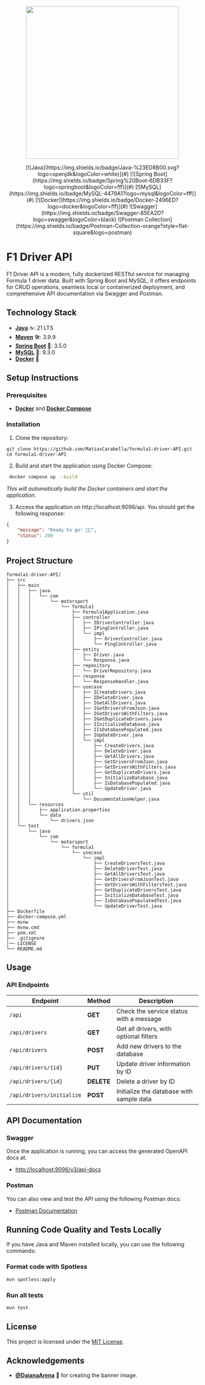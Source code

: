 <p align="center"><a href="https://spring.io/" target="_blank"><img src="https://i.imgur.com/ctXVIWc.jpg" width="400"></a></p>
<div align="center">
[![Java](https://img.shields.io/badge/Java-%23ED8B00.svg?logo=openjdk&logoColor=white)](#) [![Spring Boot](https://img.shields.io/badge/Spring%20Boot-6DB33F?logo=springboot&logoColor=fff)](#) [![MySQL](https://img.shields.io/badge/MySQL-4479A1?logo=mysql&logoColor=fff)](#) [![Docker](https://img.shields.io/badge/Docker-2496ED?logo=docker&logoColor=fff)](#) ![Swagger](https://img.shields.io/badge/Swagger-85EA2D?logo=swagger&logoColor=black) ![Postman Collection](https://img.shields.io/badge/Postman-Collection-orange?style=flat-square&logo=postman)
</div>

# F1 Driver API

F1 Driver API is a modern, fully dockerized RESTful service for managing Formula 1 driver data. Built with Spring Boot and MySQL, it offers endpoints for CRUD operations, seamless local or containerized deployment, and comprehensive API documentation via Swagger and Postman.



## Technology Stack

- [**Java**](https://www.java.com/en/) ☕: 21 LTS
- [**Maven**](https://maven.apache.org/) 🛠️: 3.9.9
- [**Spring Boot**](https://spring.io/projects/spring-boot) 🍃: 3.5.0
- [**MySQL**](https://www.mysql.com/) 🐬: 9.3.0
- [**Docker**](https://www.docker.com/) 🐳

## Setup Instructions

### Prerequisites
- [**Docker**](https://docs.docker.com/get-started/get-docker/) and [**Docker Compose**](https://docs.docker.com/compose/)

### Installation
1. Clone the repository:
```
git clone https://github.com/MatiasCarabella/formula1-driver-API.git
cd formula1-driver-API
```

2. Build and start the application using Docker Compose:
```bash
 docker compose up --build 
 ```
_This will automatically build the Docker containers and start the application._

3. Access the application on http://localhost:9096/api. You should get the following response:
```json
{
    "message": "Ready to go! 🚦🏁",
    "status": 200
}
 ```

## Project Structure
```
formula1-driver-API/
├── src
│   ├── main
│   │   ├── java
│   │   │   └── com
│   │   │       └── motorsport
│   │   │           └── formula1
│   │   │               ├── Formula1Application.java
│   │   │               ├── controller
│   │   │               │   ├── IDriverController.java
│   │   │               │   ├── IPingController.java
│   │   │               │   └── impl
│   │   │               │       ├── DriverController.java
│   │   │               │       └── PingController.java
│   │   │               ├── entity
│   │   │               │   ├── Driver.java
│   │   │               │   └── Response.java
│   │   │               ├── repository
│   │   │               │   └── DriverRepository.java
│   │   │               ├── response
│   │   │               │   └── ResponseHandler.java
│   │   │               ├── usecase
│   │   │               │   ├── ICreateDrivers.java
│   │   │               │   ├── IDeleteDriver.java
│   │   │               │   ├── IGetAllDrivers.java
│   │   │               │   ├── IGetDriversFromJson.java
│   │   │               │   ├── IGetDriversWithFilters.java
│   │   │               │   ├── IGetDuplicateDrivers.java
│   │   │               │   ├── IInitializeDatabase.java
│   │   │               │   ├── IIsDatabasePopulated.java
│   │   │               │   ├── IUpdateDriver.java
│   │   │               │   └── impl
│   │   │               │       ├── CreateDrivers.java
│   │   │               │       ├── DeleteDriver.java
│   │   │               │       ├── GetAllDrivers.java
│   │   │               │       ├── GetDriversFromJson.java
│   │   │               │       ├── GetDriversWithFilters.java
│   │   │               │       ├── GetDuplicateDrivers.java
│   │   │               │       ├── InitializeDatabase.java
│   │   │               │       ├── IsDatabasePopulated.java
│   │   │               │       └── UpdateDriver.java
│   │   │               └── util
│   │   │                   └── DocumentationHelper.java
│   │   └── resources
│   │       ├── application.properties
│   │       └── data
│   │           └── drivers.json
│   └── test
│       └── java
│           └── com
│               └── motorsport
│                   └── formula1
│                       └── usecase
│                           └── impl
│                               ├── CreateDriversTest.java
│                               ├── DeleteDriverTest.java
│                               ├── GetAllDriversTest.java
│                               ├── GetDriversFromJsonTest.java
│                               ├── GetDriversWithFiltersTest.java
│                               ├── GetDuplicateDriversTest.java
│                               ├── InitializeDatabaseTest.java
│                               ├── IsDatabasePopulatedTest.java
│                               └── UpdateDriverTest.java
├── Dockerfile
├── docker-compose.yml
├── mvnw
├── mvnw.cmd
├── pom.xml
├── .gitignore
│── LICENSE
└── README.md
```

## Usage
### API Endpoints

| Endpoint                     | Method | Description                              |
|------------------------------|--------|------------------------------------------|
| `/api`                        | **GET** | Check the service status with a message |
| `/api/drivers`                | **GET** | Get all drivers, with optional filters   |
| `/api/drivers`                | **POST**| Add new drivers to the database          |
| `/api/drivers/{id}`           | **PUT** | Update driver information by ID         |
| `/api/drivers/{id}`           | **DELETE**| Delete a driver by ID                   |
| `/api/drivers/initialize`     | **POST**| Initialize the database with sample data |

## API Documentation

### Swagger

Once the application is running, you can access the generated OpenAPI docs at:
- [http://localhost:9096/v3/api-docs](http://localhost:9096/v3/api-docs)

### Postman

You can also view and test the API using the following Postman docs:
- [Postman Documentation](https://documenter.getpostman.com/view/10146128/2s93JoxRFG)

## Running Code Quality and Tests Locally

If you have Java and Maven installed locally, you can use the following commands:

### Format code with Spotless
  ```sh
  mvn spotless:apply
  ```
### Run all tests
  ```sh
  mvn test
  ```

## License

This project is licensed under the [MIT License](LICENSE).

## Acknowledgements

- [**@DaianaArena**](https://github.com/DaianaArena) 💜 for creating the banner image.
